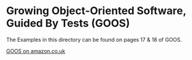 # Growing Object-Oriented Software, Guided By Tests (GOOS)

The Examples in this directory can be found on pages 17 & 18 of GOOS.

[GOOS on amazon.co.uk](https://www.amazon.co.uk/Growing-Object-Oriented-Software-Addison-Wesley-Signature-ebook/dp/B002TIOYVW/)
